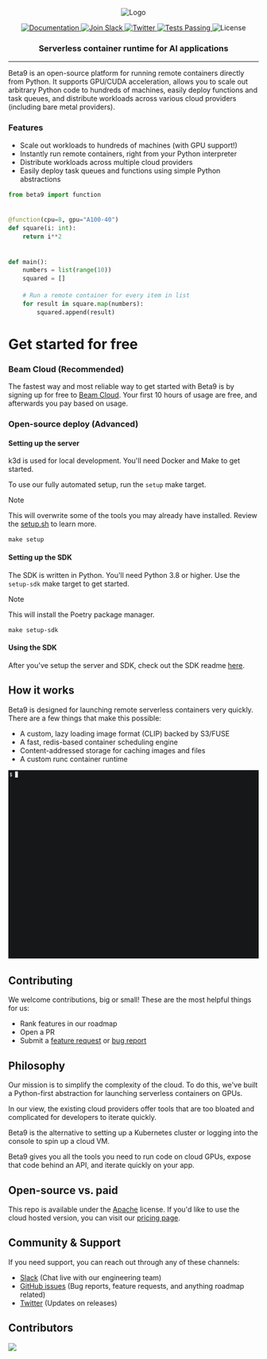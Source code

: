 <p align="center">
<img alt="Logo" src="https://github.com/beam-cloud/beta9/assets/10925686/a23019e2-3a34-4efa-9ac7-033c83f528cf"/ width="20%">
</p>

<p align="center">
  <a href="https://docs.beam.cloud">
    <img alt="Documentation" src="https://img.shields.io/badge/docs-quickstart-blue">
  </a>
  <a href="https://join.slack.com/t/beam-89x5025/shared_invite/zt-1ye1jzgg2-cGpMKuoXZJiT3oSzgPmN8g">
    <img alt="Join Slack" src="https://img.shields.io/badge/Beam-Join%20Slack-blue?logo=slack">
  </a>
    <a href="https://twitter.com/beam_cloud">
    <img alt="Twitter" src="https://img.shields.io/twitter/follow/beam_cloud.svg?style=social&logo=twitter">
  </a>
  <a href="https://github.com/beam-cloud/beta9/actions">
    <img alt="Tests Passing" src="https://github.com/beam-cloud/beta9/actions/workflows/ci.yml/badge.svg?branch=master">
  </a>
  <img alt="License" src="https://img.shields.io/badge/license-Apache--2.0-ff69b4"/>
</p>

<h3 align="center">
    Serverless container runtime for AI applications 
</h3>

---

Beta9 is an open-source platform for running remote containers directly from Python. It supports GPU/CUDA acceleration, allows you to scale out arbitrary Python code to hundreds of machines, easily deploy functions and task queues, and distribute workloads across various cloud providers (including bare metal providers).

### Features

- Scale out workloads to hundreds of machines (with GPU support!)
- Instantly run remote containers, right from your Python interpreter
- Distribute workloads across multiple cloud providers
- Easily deploy task queues and functions using simple Python abstractions

```python
from beta9 import function


@function(cpu=8, gpu="A100-40")
def square(i: int):
    return i**2


def main():
    numbers = list(range(10))
    squared = []

    # Run a remote container for every item in list
    for result in square.map(numbers):
        squared.append(result)
```

# Get started for free 

### Beam Cloud (Recommended)

The fastest way and most reliable way to get started with Beta9 is by signing up for free to [Beam Cloud](https://beam.cloud). Your first 10 hours of usage are free, and afterwards you pay based on usage. 

### Open-source deploy (Advanced)

#### Setting up the server

k3d is used for local development. You'll need Docker and Make to get started.

To use our fully automated setup, run the `setup` make target.

> [!NOTE]
> This will overwrite some of the tools you may already have installed. Review the [setup.sh](bin/setup.sh) to learn more.

```
make setup
```

#### Setting up the SDK

The SDK is written in Python. You'll need Python 3.8 or higher. Use the `setup-sdk` make target to get started.

> [!NOTE]
> This will install the Poetry package manager.

```
make setup-sdk
```

#### Using the SDK

After you've setup the server and SDK, check out the SDK readme [here](sdk/README.md).

## How it works

Beta9 is designed for launching remote serverless containers very quickly. There are a few things that make this possible:

- A custom, lazy loading image format (CLIP) backed by S3/FUSE
- A fast, redis-based container scheduling engine
- Content-addressed storage for caching images and files
- A custom runc container runtime

![demo gif](sdk/docs/demo.gif)

## Contributing 

We welcome contributions, big or small! These are the most helpful things for us:

* Rank features in our roadmap
* Open a PR
* Submit a [feature request](https://github.com/beam-cloud/beta9/issues/new?assignees=&labels=&projects=&template=feature-request.md&title=) or [bug report](https://github.com/beam-cloud/beta9/issues/new?assignees=&labels=&projects=&template=bug-report.md&title=)

## Philosophy

Our mission is to simplify the complexity of the cloud. To do this, we've built a Python-first abstraction for launching serverless containers on GPUs.

In our view, the existing cloud providers offer tools that are too bloated and complicated for developers to iterate quickly. 

Beta9 is the alternative to setting up a Kubernetes cluster or logging into the console to spin up a cloud VM.

Beta9 gives you all the tools you need to run code on cloud GPUs, expose that code behind an API, and iterate quickly on your app.

## Open-source vs. paid 

This repo is available under the [Apache](https://www.apache.org/licenses/LICENSE-2.0) license. If you'd like to use the cloud hosted version, you can visit our [pricing page](https://beam.cloud/pricing).

## Community & Support

If you need support, you can reach out through any of these channels:

- [Slack](https://join.slack.com/t/beam-cloud/shared_invite/zt-2f16bwiiq-oP8weCLWNrf_9lJZIDf0Fg) \(Chat live with our engineering team\)
- [GitHub issues](https://github.com/beam-cloud//issues) \(Bug reports, feature requests, and anything roadmap related)
- [Twitter](https://twitter.com/beam_cloud) \(Updates on releases)

## Contributors

<a href="https://github.com/slai-labs/get-beam/graphs/contributors">
  <img src="https://contrib.rocks/image?repo=slai-labs/get-beam" />
</a>
